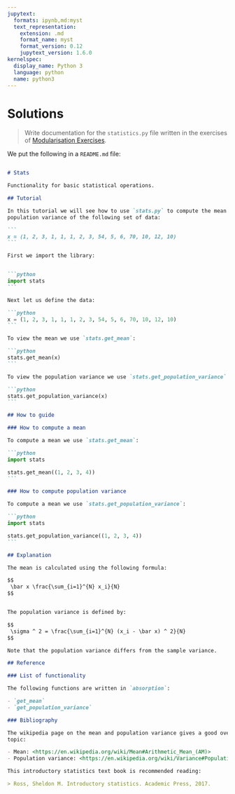```yaml
---
jupytext:
  formats: ipynb,md:myst
  text_representation:
    extension: .md
    format_name: myst
    format_version: 0.12
    jupytext_version: 1.6.0
kernelspec:
  display_name: Python 3
  language: python
  name: python3
---
```


# Solutions

> Write documentation for the `statistics.py` file written in the exercises of
> [Modularisation Exercises](modularisation_exercises).

We put the following in a `README.md` file:

````md

# Stats

Functionality for basic statistical operations.

## Tutorial

In this tutorial we will see how to use `stats.py` to compute the mean and
population variance of the following set of data:

```
x = (1, 2, 3, 1, 1, 1, 2, 3, 54, 5, 6, 70, 10, 12, 10)
```

First we import the library:


```python
import stats
```

Next let us define the data:

```python
x = (1, 2, 3, 1, 1, 1, 2, 3, 54, 5, 6, 70, 10, 12, 10)
```

To view the mean we use `stats.get_mean`:

```python
stats.get_mean(x)
```

To view the population variance we use `stats.get_population_variance`:

```python
stats.get_population_variance(x)
```

## How to guide

### How to compute a mean

To compute a mean we use `stats.get_mean`:

```python
import stats

stats.get_mean((1, 2, 3, 4))
```

### How to compute population variance

To compute a mean we use `stats.get_population_variance`:

```python
import stats

stats.get_population_variance((1, 2, 3, 4))
```

## Explanation

The mean is calculated using the following formula:

$$
 \bar x \frac{\sum_{i=1}^{N} x_i}{N}
$$


The population variance is defined by:

$$
 \sigma ^ 2 = \frac{\sum_{i=1}^{N} (x_i - \bar x) ^ 2}{N}
$$

Note that the population variance differs from the sample variance.

## Reference

### List of functionality

The following functions are written in `absorption`:

- `get_mean`
- `get_population_variance`

### Bibliography

The wikipedia page on the mean and population variance gives a good overview of the
topic:

- Mean: <https://en.wikipedia.org/wiki/Mean#Arithmetic_Mean_(AM)>
- Population variance: <https://en.wikipedia.org/wiki/Variance#Population_variance>

This introductory statistics text book is recommended reading:

> Ross, Sheldon M. Introductory statistics. Academic Press, 2017.

````
